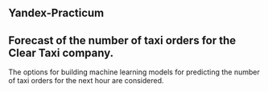 ## Yandex-Practicum

## Forecast of the number of taxi orders for the Clear Taxi company.   

The options for building machine learning models for predicting the number of taxi orders for the next hour are considered.